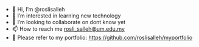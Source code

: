 - 👋 Hi, I’m @roslisalleh
- 👀 I’m interested in learning new technology
- 🌱 I’m looking to collaborate on dont know yet
- 📫 How to reach me rosli_salleh@um.edu.my
- 👀 Please refer to my portfolio: https://github.com/roslisalleh/myportfolio

<!---
roslisalleh/roslisalleh is a ✨ special ✨ repository because its `README.md` (this file) appears on your GitHub profile.
You can click the Preview link to take a look at your changes.
--->
